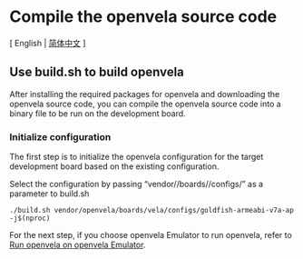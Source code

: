 # Compile the openvela source code

\[ English | [简体中文](Build_Vela_from_sources_zh-cn.md) \]

## Use build.sh to build openvela

After installing the required packages for openvela and downloading the openvela source code, you can compile the openvela source code into a binary file to be run on the development board.

### Initialize configuration

The first step is to initialize the openvela configuration for the target development board based on the existing configuration.

Select the configuration by passing “vendor/<vendor name>/boards/<board name>/configs/<board configuration>” as a parameter to build.sh

```
./build.sh vendor/openvela/boards/vela/configs/goldfish-armeabi-v7a-ap -j$(nproc)
```

For the next step, if you choose openvela Emulator to run openvela, refer to [Run openvela on openvela Emulator](./Run_Vela_on_Vela_Emulator.md).

